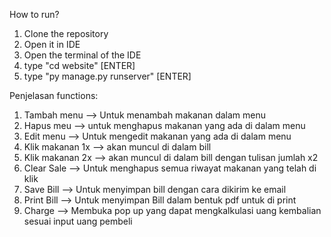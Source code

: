 How to run?
1. Clone the repository
2. Open it in IDE
3. Open the terminal of the IDE
4. type "cd website" [ENTER]
5. type "py manage.py runserver" [ENTER]


Penjelasan functions:
1. Tambah menu --> Untuk menambah makanan dalam menu
2. Hapus meu --> untuk menghapus makanan yang ada di dalam menu
3. Edit menu --> Untuk mengedit makanan yang ada di dalam menu
4. Klik makanan 1x --> akan muncul di dalam bill
5. Klik makanan 2x --> akan muncul di dalam bill dengan tulisan jumlah x2
6. Clear Sale --> Untuk menghapus semua riwayat makanan yang telah di klik
7. Save Bill --> Untuk menyimpan bill dengan cara dikirim ke email
8. Print Bill --> Untuk menyimpan Bill dalam bentuk pdf untuk di print
9. Charge --> Membuka pop up yang dapat mengkalkulasi uang kembalian sesuai input uang pembeli

